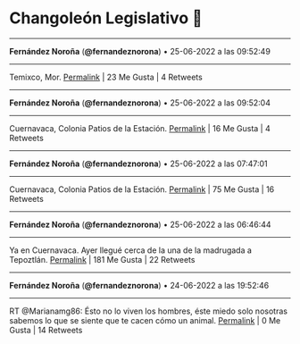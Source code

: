 # Changoleón Legislativo 🙈
*****
**Fernández Noroña** (**@fernandeznorona**) • 25-06-2022 a las 09:52:49
*****
Temixco, Mor.
[Permalink](https://twitter.com/fernandeznorona/status/1540754901491392513) | 23 Me Gusta | 4 Retweets
*****
**Fernández Noroña** (**@fernandeznorona**) • 25-06-2022 a las 09:52:04
*****
Cuernavaca, Colonia Patios de la Estación.
[Permalink](https://twitter.com/fernandeznorona/status/1540754715557957632) | 16 Me Gusta | 4 Retweets
*****
**Fernández Noroña** (**@fernandeznorona**) • 25-06-2022 a las 07:47:01
*****
Cuernavaca, Colonia Patios de la Estación.
[Permalink](https://twitter.com/fernandeznorona/status/1540723244281368577) | 75 Me Gusta | 16 Retweets
*****
**Fernández Noroña** (**@fernandeznorona**) • 25-06-2022 a las 06:46:44
*****
Ya en Cuernavaca. Ayer llegué cerca de la una de la madrugada a Tepoztlán.
[Permalink](https://twitter.com/fernandeznorona/status/1540708074591178755) | 181 Me Gusta | 22 Retweets
*****
**Fernández Noroña** (**@fernandeznorona**) • 24-06-2022 a las 19:52:46
*****
RT @Marianamg86: Ésto no lo viven los hombres, éste miedo solo nosotras sabemos lo que se siente que te cacen cómo un animal.
[Permalink](https://twitter.com/fernandeznorona/status/1540543496062386189) | 0 Me Gusta | 14 Retweets